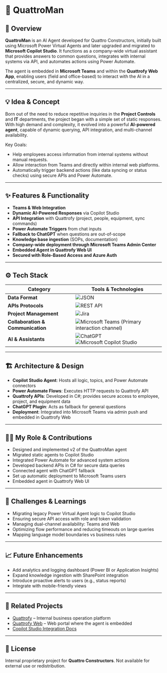 # 🤖 QuattroMan

## 🧭 Overview  
**QuattroMan** is an AI Agent developed for Quattro Constructors, initially built using Microsoft Power Virtual Agents and later upgraded and migrated to **Microsoft Copilot Studio**. It functions as a company-wide virtual assistant that provides answers to common questions, integrates with internal systems via API, and automates actions using Power Automate.

The agent is embedded in **Microsoft Teams** and within the **Quattrofy Web App**, enabling users (field and office-based) to interact with the AI in a centralized, secure, and dynamic way.

---

## 💡 Idea & Concept  
Born out of the need to reduce repetitive inquiries in the **Project Controls** and **IT** departments, the project began with a simple set of static responses. With high demand and complexity, it evolved into a powerful **AI-powered agent**, capable of dynamic querying, API integration, and multi-channel availability.

Key Goals:
- Help employees access information from internal systems without manual requests.
- Allow interaction from Teams and directly within internal web platforms.
- Automatically trigger backend actions (like data syncing or status checks) using secure APIs and Power Automate.

---

## ✨ Features & Functionality  
- **Teams & Web Integration**  
- **Dynamic AI-Powered Responses** via Copilot Studio  
- **API Integration** with Quattrofy (project, people, equipment, sync commands)  
- **Power Automate Triggers** from chat inputs  
- **Fallback to ChatGPT** when questions are out-of-scope  
- **Knowledge base ingestion** (SOPs, documentation)  
- **Company-wide deployment through Microsoft Teams Admin Center**  
- **Embedded Agent in Quattrofy Web UI**  
- **Secured with Role-Based Access and Azure Auth**  

---

## ⚙️ Tech Stack  
| **Category**          | **Tools & Technologies** |
|-----------------------|-----------------------------------------------------------------------------------------------------------|
| **Data Format**          | ![JSON](https://img.shields.io/badge/JSON-000000?style=flat&logo=json&logoColor=white) |
| **APIs Protocols**     | ![REST API](https://img.shields.io/badge/REST%20API-025669?style=flat&logo=api&logoColor=white) |
| **Project Management**   | ![Jira](https://img.shields.io/badge/Jira-0052CC?style=for-the-badge&logo=jira&logoColor=white) |
| **Collaboration & Communication** | ![Microsoft Teams](https://img.shields.io/badge/Microsoft%20Teams-6264A7?logo=microsoftteams&logoColor=white&style=for-the-badge) (Primary interaction channel) |
| **AI & Assistants**   | ![ChatGPT](https://img.shields.io/badge/OpenAI%20ChatGPT-412991?logo=openai&logoColor=white&style=for-the-badge) ![Microsoft Copilot Studio](https://img.shields.io/badge/Copilot%20Studio-000000?logo=microsoft&logoColor=white&style=for-the-badge) |

---

## 🏗 Architecture & Design  
- **Copilot Studio Agent**: Hosts all logic, topics, and Power Automate connectors  
- **Power Automate Flows**: Executes HTTP requests to Quattrofy API  
- **Quattrofy APIs**: Developed in C#; provides secure access to employee, project, and equipment data  
- **ChatGPT Plugin**: Acts as fallback for general questions  
- **Deployment**: Integrated into Microsoft Teams via admin push and embedded in Quattrofy Web  

---

## 🧑‍💻 My Role & Contributions  
- Designed and implemented v2 of the QuattroMan agent  
- Migrated static agents to Copilot Studio  
- Integrated Power Automate for advanced system actions  
- Developed backend APIs in C# for secure data queries  
- Connected agent with ChatGPT fallback  
- Set up automatic deployment to Microsoft Teams users  
- Embedded agent in Quattrofy Web UI  

---

## 🧗 Challenges & Learnings  
- Migrating legacy Power Virtual Agent logic to Copilot Studio  
- Ensuring secure API access with role and token validation  
- Managing dual-channel availability: Teams and Web  
- Optimizing flow performance and reducing timeouts on large queries  
- Mapping language model boundaries vs business rules  

---

## 📈 Future Enhancements  
- Add analytics and logging dashboard (Power BI or Application Insights)  
- Expand knowledge ingestion with SharePoint integration  
- Introduce proactive alerts to users (e.g., status reports)  
- Integrate with mobile-friendly views  

---

## 📌 Related Projects  
- [Quattrofy](#) – Internal business operation platform  
- [Quattrofy Web](#) – Web portal where the agent is embedded  
- [Copilot Studio Integration Docs](https://learn.microsoft.com/en-us/copilot-studio/)  

---

## 📎 License  
Internal proprietary project for **Quattro Constructors**. Not available for external use or redistribution.
